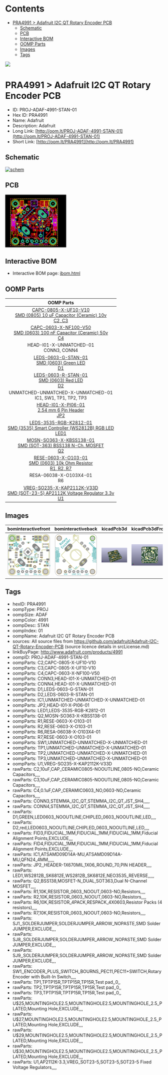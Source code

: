 



Contents
========

* [PRA4991 > Adafruit I2C QT Rotary Encoder PCB](#pra4991--adafruit-i2c-qt-rotary-encoder-pcb)
	* [Schematic](#schematic)
	* [PCB](#pcb)
	* [Interactive BOM](#interactive-bom)
	* [OOMP Parts](#oomp-parts)
	* [Images](#images)
	* [Tags](#tags)
  
![][im]
# PRA4991 > Adafruit I2C QT Rotary Encoder PCB

- ID: PROJ-ADAF-4991-STAN-01
- Hex ID: PRA4991
- Name: Adafruit
- Description: Adafruit
- Long Link: [http://oom.lt/PROJ-ADAF-4991-STAN-01](http://oom.lt/PROJ-ADAF-4991-STAN-01)
- Short Link: [http://oom.lt/PRA4991](http://oom.lt/PRA4991)

## Schematic
  
[![schem](eagleSchemImage.png)](eagleSchemImage.png)
## PCB
  
[![pcb](eagleImage.png)](eagleImage.png)
## Interactive BOM

- Interactive BOM page: [ibom.html](https://htmlpreview.github.io/?https://github.com/oomlout/oomlout_OOMP_projects/blob/main/PROJ-ADAF-4991-STAN-01/kicad/bom/ibom.html)

## OOMP Parts
  

|OOMP Parts|
| :---: |
|[CAPC-0805-X-UF10-V10<br> SMD (0805) 10 uF Capacitor (Ceramic) 10v<br> C2, C3](https://github.com/oomlout/oomlout_OOMP_parts/tree/main/CAPC-0805-X-UF10-V10/)|
|[CAPC-0603-X-NF100-V50<br> SMD (0603) 100 nF Capacitor (Ceramic) 50v<br> C4](https://github.com/oomlout/oomlout_OOMP_parts/tree/main/CAPC-0603-X-NF100-V50/)|
|HEAD-I01-X-UNMATCHED-01<BR>CONN3, CONN4|
|[LEDS-0603-G-STAN-01<br> SMD (0603) Green LED<br> D1](https://github.com/oomlout/oomlout_OOMP_parts/tree/main/LEDS-0603-G-STAN-01/)|
|[LEDS-0603-R-STAN-01<br> SMD (0603) Red LED<br> D2](https://github.com/oomlout/oomlout_OOMP_parts/tree/main/LEDS-0603-R-STAN-01/)|
|UNMATCHED-UNMATCHED-X-UNMATCHED-01<BR>IC1, SW1, TP1, TP2, TP3|
|[HEAD-I01-X-PI06-01<br> 2.54 mm 6 Pin Header<br> JP2](https://github.com/oomlout/oomlout_OOMP_parts/tree/main/HEAD-I01-X-PI06-01/)|
|[LEDS-3535-RGB-K2812-01<br> SMD (3535) Smart Controller (WS2812B) RGB LED<br> LED1](https://github.com/oomlout/oomlout_OOMP_parts/tree/main/LEDS-3535-RGB-K2812-01/)|
|[MOSN-SO363-X-KBSS138-01<br> SMD (SOT-363) BSS138 N-Ch. MOSFET<br> Q2](https://github.com/oomlout/oomlout_OOMP_parts/tree/main/MOSN-SO363-X-KBSS138-01/)|
|[RESE-0603-X-O103-01<br> SMD (0603) 10k Ohm Resistor<br> R1, R2, R7](https://github.com/oomlout/oomlout_OOMP_parts/tree/main/RESE-0603-X-O103-01/)|
|RESA-06038-X-O103X4-01<BR>R6|
|[VREG-SO235-X-KAP2112K-V33D<br> SMD (SOT-23-5) AP2112K Voltage Regulator 3.3v<br> U1](https://github.com/oomlout/oomlout_OOMP_parts/tree/main/VREG-SO235-X-KAP2112K-V33D/)|

## Images
  
  

|bominteractivefront|bominteractiveback|kicadPcb3d|kicadPcb3dFront|kicadPcb3dBack|eagleImage|eagleSchemImage|
| :---: | :---: | :---: | :---: | :---: | :---: | :---: |
|[![bominteractivefront](bomFront_140.png)](bomFront.png)|[![bominteractiveback](bomBack_140.png)](bomBack.png)|[![kicadPcb3d](kicadPcb3d_140.png)](kicadPcb3d.png)|[![kicadPcb3dFront](kicadPcb3dFront_140.png)](kicadPcb3dFront.png)|[![kicadPcb3dBack](kicadPcb3dBack_140.png)](kicadPcb3dBack.png)|[![eagleImage](eagleImage_140.png)](eagleImage.png)|[![eagleSchemImage](eagleSchemImage_140.png)](eagleSchemImage.png)|

## Tags

- hexID: PRA4991
- oompType: PROJ
- oompSize: ADAF
- oompColor: 4991
- oompDesc: STAN
- oompIndex: 01
- oompName: Adafruit I2C QT Rotary Encoder PCB
- sources: All source files from https://github.com/adafruit/Adafruit-I2C-QT-Rotary-Encoder-PCB (source licence details in srcLicense.md)
- linkBuyPage: http://www.adafruit.com/products/4991
- oompID: PROJ-ADAF-4991-STAN-01
- oompParts: C2,CAPC-0805-X-UF10-V10
- oompParts: C3,CAPC-0805-X-UF10-V10
- oompParts: C4,CAPC-0603-X-NF100-V50
- oompParts: CONN3,HEAD-I01-X-UNMATCHED-01
- oompParts: CONN4,HEAD-I01-X-UNMATCHED-01
- oompParts: D1,LEDS-0603-G-STAN-01
- oompParts: D2,LEDS-0603-R-STAN-01
- oompParts: IC1,UNMATCHED-UNMATCHED-X-UNMATCHED-01
- oompParts: JP2,HEAD-I01-X-PI06-01
- oompParts: LED1,LEDS-3535-RGB-K2812-01
- oompParts: Q2,MOSN-SO363-X-KBSS138-01
- oompParts: R1,RESE-0603-X-O103-01
- oompParts: R2,RESE-0603-X-O103-01
- oompParts: R6,RESA-06038-X-O103X4-01
- oompParts: R7,RESE-0603-X-O103-01
- oompParts: SW1,UNMATCHED-UNMATCHED-X-UNMATCHED-01
- oompParts: TP1,UNMATCHED-UNMATCHED-X-UNMATCHED-01
- oompParts: TP2,UNMATCHED-UNMATCHED-X-UNMATCHED-01
- oompParts: TP3,UNMATCHED-UNMATCHED-X-UNMATCHED-01
- oompParts: U1,VREG-SO235-X-KAP2112K-V33D
- rawParts: C2,10uF,CAP_CERAMIC0805-NOOUTLINE,0805-NO,Ceramic Capacitors,,,,
- rawParts: C3,10uF,CAP_CERAMIC0805-NOOUTLINE,0805-NO,Ceramic Capacitors,,,,
- rawParts: C4,0.1uF,CAP_CERAMIC0603_NO,0603-NO,Ceramic Capacitors,,,,
- rawParts: CONN3,STEMMA_I2C_QT,STEMMA_I2C_QT,JST_SH4,,,,,
- rawParts: CONN4,STEMMA_I2C_QT,STEMMA_I2C_QT,JST_SH4,,,,,
- rawParts: D1,GREEN,LED0603_NOOUTLINE,CHIPLED_0603_NOOUTLINE,LED,,,,
- rawParts: D2,red,LED0603_NOOUTLINE,CHIPLED_0603_NOOUTLINE,LED,,,,
- rawParts: FID3,FIDUCIAL_1MM,FIDUCIAL_1MM,FIDUCIAL_1MM,Fiducial Alignment Points,EXCLUDE,,,
- rawParts: FID4,FIDUCIAL_1MM,FIDUCIAL_1MM,FIDUCIAL_1MM,Fiducial Alignment Points,EXCLUDE,,,
- rawParts: IC1,ATSAMD09D14A-MU,ATSAMD09D14A-MU,QFN24_4MM,,,,,
- rawParts: JP2,,HEADER-1X670MIL,1X06_ROUND_70,PIN HEADER,,,,
- rawParts: LED1,WS2812B_SK6812E,WS2812B_SK6812E,NEO3535_REVERSE,,,,,
- rawParts: Q2,BSS138,MOSFET-N_DUAL,SOT363,Dual N-Channel MOSFET,,,,
- rawParts: R1,10K,RESISTOR_0603_NOOUT,0603-NO,Resistors,,,,
- rawParts: R2,10K,RESISTOR_0603_NOOUT,0603-NO,Resistors,,,,
- rawParts: R6,10K,RESISTOR_4PACK,RESPACK_4X0603,Resistor Packs (4 resistors),,,,
- rawParts: R7,10K,RESISTOR_0603_NOOUT,0603-NO,Resistors,,,,
- rawParts: SJ1,,SOLDERJUMPER,SOLDERJUMPER_ARROW_NOPASTE,SMD Solder JUMPER,EXCLUDE,,,
- rawParts: SJ8,,SOLDERJUMPER,SOLDERJUMPER_ARROW_NOPASTE,SMD Solder JUMPER,EXCLUDE,,,
- rawParts: SJ9,,SOLDERJUMPER,SOLDERJUMPER_ARROW_NOPASTE,SMD Solder JUMPER,EXCLUDE,,,
- rawParts: SW1,,ENCODER_PLUS_SWITCH_BOURNS_PEC11,PEC11+SWITCH,Rotary Encoder with Built-In Switch,,,,
- rawParts: TP1,TPTP15R,TPTP15R,TP15R,Test pad,,0,,
- rawParts: TP2,TPTP15R,TPTP15R,TP15R,Test pad,,0,,
- rawParts: TP3,TPTP15R,TPTP15R,TP15R,Test pad,,0,,
- rawParts: U$25,MOUNTINGHOLE2.5,MOUNTINGHOLE2.5,MOUNTINGHOLE_2.5_PLATED,Mounting Hole,EXCLUDE,,,
- rawParts: U$27,MOUNTINGHOLE2.5,MOUNTINGHOLE2.5,MOUNTINGHOLE_2.5_PLATED,Mounting Hole,EXCLUDE,,,
- rawParts: U$29,MOUNTINGHOLE2.5,MOUNTINGHOLE2.5,MOUNTINGHOLE_2.5_PLATED,Mounting Hole,EXCLUDE,,,
- rawParts: U$30,MOUNTINGHOLE2.5,MOUNTINGHOLE2.5,MOUNTINGHOLE_2.5_PLATED,Mounting Hole,EXCLUDE,,,
- rawParts: U1,AP2112K-3.3,VREG_SOT23-5,SOT23-5,SOT23-5 Fixed Voltage Regulators,,,,



[im]: kicadPcb3d_450.png
